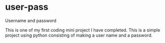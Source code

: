 # user-pass
Username and password

This is one of my first coding mini project I have completed. This is a simple project using python consisting of making a user name and a password.
